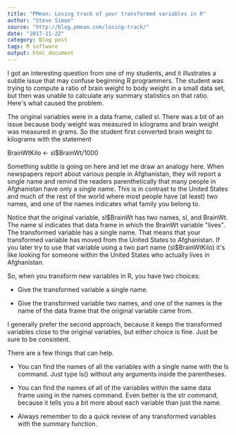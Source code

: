```yaml
---
title: "PMean: Losing track of your transformed variables in R"
author: "Steve Simon"
source: "http://blog.pmean.com/losing-track/"
date: "2017-11-22"
category: Blog post
tags: R software
output: html_document
---
```


I got an interesting question from one of my students, and it illustrates a subtle issue that may confuse beginning R programmers. The student was trying to compute a ratio of brain weight to body weight in a small data set, but then was unable to calculate any summary statistics on that ratio. Here's what caused the problem.

<!---More--->

The original variables were in a data frame, called sl. There was a bit of an issue because body weight was measured in kilograms and brain weight was measured in grams. So the student first converted brain weight to kilograms with the statement

BrainWtKilo \<- sl\$BrainWt/1000

Something subtle is going on here and let me draw an analogy here. When newspapers report about various people in Afghanistan, they will report a single name and remind the readers parenthetically that many people in Afghanistan have only a single name. This is in contrast to the United States and much of the rest of the world where most people have (at least) two names, and one of the names indicates what family you belong to.

Notice that the original variable, sl\$BrainWt has two names, sl, and BrainWt. The name sl indicates that data frame in which the BrainWt variable "lives". The transformed variable has a single name. That means that your transformed variable has moved from the United States to Afghanistan. If you later try to use that variable using a two part name (sl\$BrainWtKilo) it's like looking for someone within the United States who actually lives in Afghanistan.

So, when you transform new variables in R, you have two choices:

+ Give the transformed variable a single name.

+ Give the transformed variable two names, and one of the names is the name of the data frame that the original variable came from.

I generally prefer the second approach, because it keeps the transformed variables close to the original variables, but either choice is fine. Just be sure to be consistent.

There are a few things that can help.

+ You can find the names of all the variables with a single name with the ls command. Just type ls() without any arguments inside the parentheses.

+ You can find the names of all of the variables within the same data frame using in the names command. Even better is the str command, because it tells you a bit more about each variable than just the name.

+ Always remember to do a quick review of any transformed variables with the summary function.


